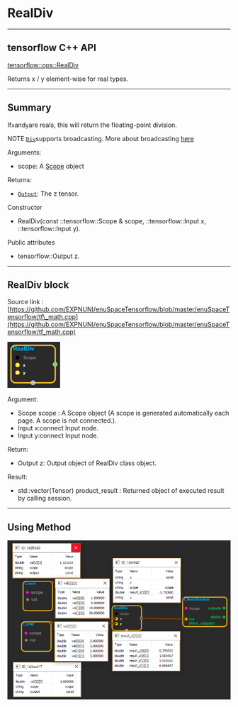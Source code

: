 # RealDiv

---

## tensorflow C++ API

[tensorflow::ops::RealDiv](https://www.tensorflow.org/api_docs/cc/class/tensorflow/ops/real-div)

Returns x / y element-wise for real types.

---

## Summary

If`x`and`y`are reals, this will return the floating-point division.

NOTE:[`Div`](https://www.tensorflow.org/api_docs/cc/class/tensorflow/ops/div.html#classtensorflow_1_1ops_1_1_div)supports broadcasting. More about broadcasting [here](http://docs.scipy.org/doc/numpy/user/basics.broadcasting.html)

Arguments:

* scope: A [Scope](https://www.tensorflow.org/api_docs/cc/class/tensorflow/scope.html#classtensorflow_1_1_scope) object

Returns:

* [`Output`](https://www.tensorflow.org/api_docs/cc/class/tensorflow/output.html#classtensorflow_1_1_output): The z tensor.

Constructor

* RealDiv\(const ::tensorflow::Scope & scope, ::tensorflow::Input x, ::tensorflow::Input y\).

Public attributes

* tensorflow::Output z.

---

## RealDiv block

Source link : [https://github.com/EXPNUNI/enuSpaceTensorflow/blob/master/enuSpaceTensorflow/tf\_math.cpp](https://github.com/EXPNUNI/enuSpaceTensorflow/blob/master/enuSpaceTensorflow/tf_math.cpp)

![](/assets/math_RealDiv_Symbol.png)

Argument:

* Scope scope : A Scope object \(A scope is generated automatically each page. A scope is not connected.\).
* Input x:connect  Input node.
* Input y:connect  Input node.

Return:

* Output z: Output object of RealDiv class object.

Result:

* std::vector\(Tensor\) product\_result : Returned object of executed result by calling session.

---

## Using Method

![](/assets/math_RealDiv_Method.png)

